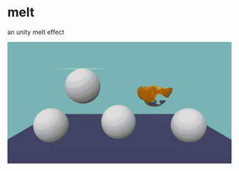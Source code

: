 # melt
an unity melt effect

![Image text](https://github.com/neoliangGame/melt/blob/master/melt.gif)

